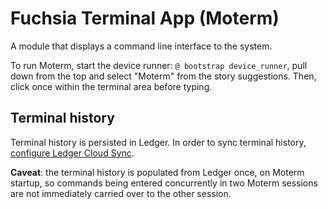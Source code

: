 # Fuchsia Terminal App (Moterm)

A module that displays a command line interface to the system.

To run Moterm, start the device runner: `@ bootstrap device_runner`, pull down
from the top and select "Moterm" from the story suggestions. Then, click once
within the terminal area before typing.

## Terminal history

Terminal history is persisted in Ledger. In order to sync terminal history,
[configure Ledger Cloud
Sync](https://fuchsia.googlesource.com/ledger/+/HEAD/docs/user_guide.md#Cloud-Sync).

**Caveat**: the terminal history is populated from Ledger once, on Moterm
startup, so commands being entered concurrently in two Moterm sessions are not
immediately carried over to the other session.
